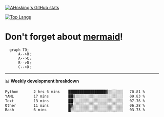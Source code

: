 [![AHosking's GitHub stats](https://github-readme-stats.vercel.app/api?username=ahosking&count_private=true&show_icons=true&theme=onedark&hide_rank=true&include_all_commits=true)](https://github.com/ahosking)

[![Top Langs](https://github-readme-stats.vercel.app/api/top-langs/?username=ahosking&layout=compact&theme=onedark)](https://github.com/ahosking)


# Don't forget about [mermaid](https://github.blog/2022-02-14-include-diagrams-markdown-files-mermaid/)!

```mermaid
  graph TD;
      A-->B;
      A-->C;
      B-->D;
      C-->D;
```
-------

📊 **Weekly development breakdown**

<!--START_SECTION:waka-->

```txt
Python       2 hrs 6 mins    █████████████████▓░░░░░░░   70.81 %
YAML         17 mins         ██▒░░░░░░░░░░░░░░░░░░░░░░   09.83 %
Text         13 mins         ██░░░░░░░░░░░░░░░░░░░░░░░   07.76 %
Other        11 mins         █▓░░░░░░░░░░░░░░░░░░░░░░░   06.28 %
Bash         6 mins          █░░░░░░░░░░░░░░░░░░░░░░░░   03.73 %
```

<!--END_SECTION:waka-->

